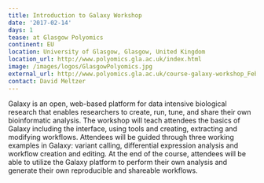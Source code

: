 ```yaml
---
title: Introduction to Galaxy Workshop
date: '2017-02-14'
days: 1
tease: at Glasgow Polyomics
continent: EU
location: University of Glasgow, Glasgow, United Kingdom
location_url: http://www.polyomics.gla.ac.uk/index.html
image: /images/logos/GlasgowPolyomics.jpg
external_url: http://www.polyomics.gla.ac.uk/course-galaxy-workshop_Feb17.html
contact: David Meltzer
---
```

Galaxy is an open, web-based platform for data intensive biological research
that enables researchers to create, run, tune, and share their own
bioinformatic analysis. The workshop will teach attendees the basics of Galaxy
including the interface, using tools and creating, extracting and modifying
workflows. Attendees will be guided through three working examples in Galaxy:
variant calling, differential expression analysis and workflow creation and
editing. At the end of the course, attendees will be able to utilize the Galaxy
platform to perform their own analysis and generate their own reproducible and
shareable workflows.
